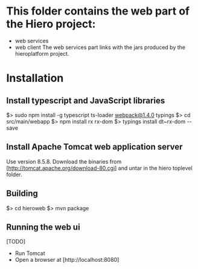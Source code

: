 # This folder contains the web part of the Hiero project:

- web services
- web client
The web services part links with the jars produced by the hieroplatform project.

# Installation

## Install typescript and JavaScript libraries

$> sudo npm install -g typescript ts-loader webpack@1.4.0 typings
$> cd src/main/webapp
$> npm install rx rx-dom
$> typings install dt~rx-dom --save

## Install Apache Tomcat web application server

Use version 8.5.8.  Download the binaries from
[http://tomcat.apache.org/download-80.cgi] and untar in the hiero
toplevel folder.

## Building

$> cd hieroweb
$> mvn package

## Running the web ui

[TODO]
* Run Tomcat
* Open a browser at [http://localhost:8080]
